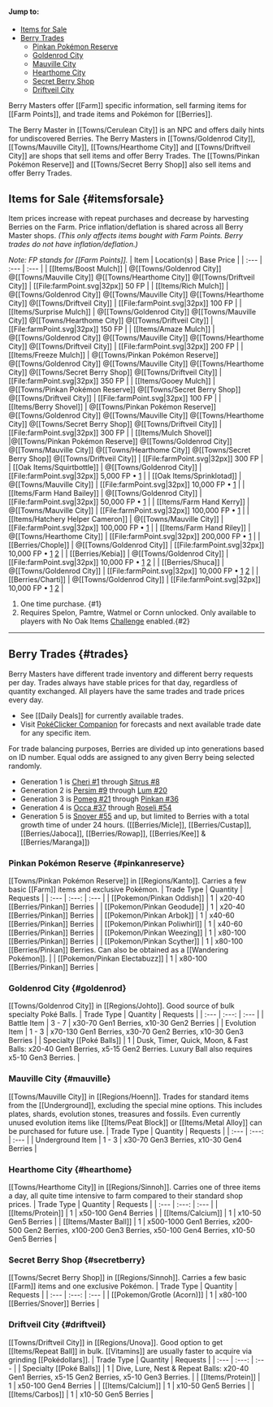#### Jump to:
* [Items for Sale](#itemsforsale)
* [Berry Trades](#trades)
    * [Pinkan Pokémon Reserve](#pinkanreserve)
    * [Goldenrod City](#goldenrod)
    * [Mauville City](#mauville)
    * [Hearthome City](#hearthome)
    * [Secret Berry Shop](#secretberry)
    * [Driftveil City](#driftveil)

Berry Masters offer [[Farm]] specific information, sell farming items for [[Farm Points]], and trade items and Pokémon for [[Berries]].

The Berry Master in [[Towns/Cerulean City]] is an NPC and offers daily hints for undiscovered Berries. The Berry Masters in [[Towns/Goldenrod City]], [[Towns/Mauville City]], [[Towns/Hearthome City]] and [[Towns/Driftveil City]] are shops that sell items and offer Berry Trades. The [[Towns/Pinkan Pokémon Reserve]] and [[Towns/Secret Berry Shop]] also sell items and offer Berry Trades.

## Items for Sale {#itemsforsale}
Item prices increase with repeat purchases and decrease by harvesting Berries on the Farm. Price inflation/deflation is shared across all Berry Master shops. *(This only affects items bought with Farm Points. Berry trades do not have inflation/deflation.)*

*Note: FP stands for [[Farm Points]].*
| Item | Location(s) | Base Price |
| :--- | :--- | :--- |
| [[Items/Boost Mulch]] | @[[Towns/Goldenrod City]] @[[Towns/Mauville City]] @[[Towns/Hearthome City]] @[[Towns/Driftveil City]] | [[File:farmPoint.svg\|32px]] 50 FP |
| [[Items/Rich Mulch]] | @[[Towns/Goldenrod City]] @[[Towns/Mauville City]] @[[Towns/Hearthome City]] @[[Towns/Driftveil City]] | [[File:farmPoint.svg\|32px]] 100 FP |
| [[Items/Surprise Mulch]] | @[[Towns/Goldenrod City]] @[[Towns/Mauville City]] @[[Towns/Hearthome City]] @[[Towns/Driftveil City]] | [[File:farmPoint.svg\|32px]] 150 FP  |
| [[Items/Amaze Mulch]] | @[[Towns/Goldenrod City]] @[[Towns/Mauville City]] @[[Towns/Hearthome City]] @[[Towns/Driftveil City]] | [[File:farmPoint.svg\|32px]] 200 FP |
| [[Items/Freeze Mulch]] | @[[Towns/Pinkan Pokémon Reserve]] @[[Towns/Goldenrod City]] @[[Towns/Mauville City]] @[[Towns/Hearthome City]] @[[Towns/Secret Berry Shop]] @[[Towns/Driftveil City]] | [[File:farmPoint.svg\|32px]] 350 FP |
| [[Items/Gooey Mulch]] |  @[[Towns/Pinkan Pokémon Reserve]] @[[Towns/Secret Berry Shop]] @[[Towns/Driftveil City]] | [[File:farmPoint.svg\|32px]] 100 FP |
| [[Items/Berry Shovel]] | @[[Towns/Pinkan Pokémon Reserve]] @[[Towns/Goldenrod City]] @[[Towns/Mauville City]] @[[Towns/Hearthome City]] @[[Towns/Secret Berry Shop]] @[[Towns/Driftveil City]] | [[File:farmPoint.svg\|32px]] 300 FP |
| [[Items/Mulch Shovel]] |@[[Towns/Pinkan Pokémon Reserve]] @[[Towns/Goldenrod City]] @[[Towns/Mauville City]] @[[Towns/Hearthome City]] @[[Towns/Secret Berry Shop]] @[[Towns/Driftveil City]] | [[File:farmPoint.svg\|32px]] 300 FP |
| [[Oak Items/Squirtbottle]] | @[[Towns/Goldenrod City]]  | [[File:farmPoint.svg\|32px]] 5,000 FP • [1](#1) |
| [[Oak Items/Sprinklotad]] | @[[Towns/Mauville City]]  | [[File:farmPoint.svg\|32px]] 10,000 FP • [1](#1) |
| [[Items/Farm Hand Bailey]] | @[[Towns/Goldenrod City]] |  [[File:farmPoint.svg\|32px]] 50,000 FP • [1](#1) |
| [[Items/Farm Hand Kerry]] | @[[Towns/Mauville City]] |  [[File:farmPoint.svg\|32px]] 100,000 FP • [1](#1) |
| [[Items/Hatchery Helper Cameron]] | @[[Towns/Mauville City]] |  [[File:farmPoint.svg\|32px]] 100,000 FP • [1](#1) |
| [[Items/Farm Hand Riley]] | @[[Towns/Hearthome City]] |  [[File:farmPoint.svg\|32px]] 200,000 FP • [1](#1) |
| [[Berries/Chople]] | @[[Towns/Goldenrod City]] |  [[File:farmPoint.svg\|32px]] 10,000 FP • [1](#1) [2](#2) |
| [[Berries/Kebia]] | @[[Towns/Goldenrod City]] |  [[File:farmPoint.svg\|32px]] 10,000 FP • [1](#1) [2](#2) |
| [[Berries/Shuca]] | @[[Towns/Goldenrod City]] |  [[File:farmPoint.svg\|32px]] 10,000 FP • [1](#1) [2](#2) |
| [[Berries/Charti]] | @[[Towns/Goldenrod City]] |  [[File:farmPoint.svg\|32px]] 10,000 FP • [1](#1) [2](#2) |

1. One time purchase. {#1}
2. Requires Spelon, Pamtre, Watmel or Cornn unlocked.  Only available to players with No Oak Items [Challenge](#!Challenge_Modes) enabled.{#2}

---

## Berry Trades {#trades}
Berry Masters have different trade inventory and different berry requests per day. Trades always have stable prices for that day, regardless of quantity exchanged. All players have the same trades and trade prices every day.

- See [[Daily Deals]] for currently available trades.
- Visit [PokéClicker Companion](https://companion.pokeclicker.com/#!Forecast/Berry/GoldenrodCity) for forecasts and next available trade date for any specific item.

For trade balancing purposes, Berries are divided up into generations based on ID number. Equal odds are assigned to any given Berry being selected randomly.

- Generation 1 is [Cheri #1](/#!Berries/Cheri) through [Sitrus #8](/#!Berries/Sitrus)
- Generation 2 is [Persim #9](/#!Berries/Persim) through [Lum #20](/#!Berries/Lum)
- Generation 3 is [Pomeg #21](/#!Berries/Pomeg) through [Pinkan #36](/#!Berries/Pinkan)
- Generation 4 is [Occa #37](/#!Berries/Occa) through [Roseli #54](/#!Berries/Roseli)
- Generation 5 is [Snover #55](/#!Berries/Snover) and up, but limited to Berries with a total growth time of under 24 hours. ([[Berries/Micle]], [[Berries/Custap]], [[Berries/Jaboca]], [[Berries/Rowap]], [[Berries/Kee]] & [[Berries/Maranga]])

### Pinkan Pokémon Reserve {#pinkanreserve}
[[Towns/Pinkan Pokémon Reserve]] in [[Regions/Kanto]]. Carries a few basic [[Farm]] items and exclusive Pokémon.
| Trade Type | Quantity | Requests |
| :--- | :---: | :--- |
| [[Pokemon/Pinkan Oddish]] | 1 | x20-40 [[Berries/Pinkan]] Berries |
| [[Pokemon/Pinkan Geodude]] | 1 | x20-40 [[Berries/Pinkan]] Berries |
| [[Pokemon/Pinkan Arbok]] | 1 | x40-60 [[Berries/Pinkan]] Berries |
| [[Pokemon/Pinkan Poliwhirl]] | 1 | x40-60 [[Berries/Pinkan]] Berries |
| [[Pokemon/Pinkan Weezing]] | 1 | x80-100 [[Berries/Pinkan]] Berries |
| [[Pokemon/Pinkan Scyther]] | 1 | x80-100 [[Berries/Pinkan]] Berries. Can also be obtained as a [[Wandering Pokémon]]. |
| [[Pokemon/Pinkan Electabuzz]] | 1 | x80-100 [[Berries/Pinkan]] Berries |
&nbsp;
### Goldenrod City {#goldenrod}
[[Towns/Goldenrod City]] in [[Regions/Johto]]. Good source of bulk specialty Poké Balls.
| Trade Type | Quantity | Requests |
| :--- | :---: | :--- |
| Battle Item | 3 - 7 | x30-70 Gen1 Berries, x10-30 Gen2 Berries |
| Evolution Item | 1 - 3 | x70-130 Gen1 Berries, x30-70 Gen2 Berries, x10-30 Gen3 Berries |
| Specialty [[Poké Balls]] | 1 | Dusk, Timer, Quick, Moon, & Fast Balls: x20-40 Gen1 Berries, x5-15 Gen2 Berries.  Luxury Ball also requires x5-10 Gen3 Berries. |
&nbsp;
### Mauville City {#mauville}
[[Towns/Mauville City]] in [[Regions/Hoenn]]. Trades for standard items from the [[Underground]], excluding the special mine options. This includes plates, shards, evolution stones, treasures and fossils. Even currently unused evolution items like [[Items/Peat Block]] or [[Items/Metal Alloy]] can be purchased for future use.
| Trade Type | Quantity | Requests |
| :--- | :---: | :--- |
| Underground Item | 1 - 3 | x30-70 Gen3 Berries, x10-30 Gen4 Berries |
&nbsp;
### Hearthome City {#hearthome}
[[Towns/Hearthome City]] in [[Regions/Sinnoh]]. Carries one of three items a day, all quite time intensive to farm compared to their standard shop prices.
| Trade Type | Quantity | Requests |
| :--- | :---: | :--- |
| [[Items/Protein]]  | 1 | x50-100 Gen4 Berries |
| [[Items/Calcium]] | 1 | x10-50 Gen5 Berries |
| [[Items/Master Ball]] | 1 | x500-1000 Gen1 Berries, x200-500 Gen2 Berries, x100-200 Gen3 Berries, x50-100 Gen4 Berries, x10-50 Gen5 Berries  |
&nbsp;
### Secret Berry Shop {#secretberry}
[[Towns/Secret Berry Shop]] in [[Regions/Sinnoh]]. Carries a few basic [[Farm]] items and one exclusive Pokémon.
| Trade Type | Quantity | Requests |
| :--- | :---: | :--- |
| [[Pokemon/Grotle (Acorn)]] | 1 | x80-100 [[Berries/Snover]] Berries |
&nbsp;
### Driftveil City {#driftveil}
[[Towns/Driftveil City]] in [[Regions/Unova]]. Good option to get [[Items/Repeat Ball]] in bulk.  [[Vitamins]] are usually faster to acquire via grinding [[Pokédollars]].
| Trade Type | Quantity | Requests |
| :--- | :---: | :--- |
| Specialty [[Poké Balls]] | 1 | Dive, Lure, Nest & Repeat Balls: x20-40 Gen1 Berries, x5-15 Gen2 Berries, x5-10 Gen3 Berries. |
| [[Items/Protein]] | 1 | x50-100 Gen4 Berries |
| [[Items/Calcium]] | 1 | x10-50 Gen5 Berries |
| [[Items/Carbos]] | 1 | x10-50 Gen5 Berries |